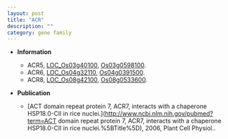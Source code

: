 ```yaml
---
layout: post
title: "ACR"
description: ""
category: gene family
---
```


* **Information**  
    + ACR5, [LOC_Os03g40100](http://rice.uga.edu/cgi-bin/ORF_infopage.cgi?orf=LOC_Os03g40100), [Os03g0598100](https://rapdb.dna.affrc.go.jp/locus/?name=Os03g0598100).
    + ACR6, [LOC_Os04g32110](http://rice.uga.edu/cgi-bin/ORF_infopage.cgi?orf=LOC_Os04g32110), [Os04g0391500](https://rapdb.dna.affrc.go.jp/locus/?name=Os04g0391500).
    + ACR8, [LOC_Os08g42100](http://rice.uga.edu/cgi-bin/ORF_infopage.cgi?orf=LOC_Os08g42100), [Os08g0533600](https://rapdb.dna.affrc.go.jp/locus/?name=Os08g0533600).

* **Publication**  
    + [ACT domain repeat protein 7, ACR7, interacts with a chaperone HSP18.0-CII in rice nuclei.](http://www.ncbi.nlm.nih.gov/pubmed?term=ACT domain repeat protein 7, ACR7, interacts with a chaperone HSP18.0-CII in rice nuclei.%5BTitle%5D), 2006, Plant Cell Physiol..


